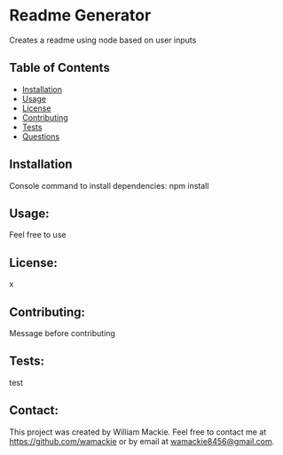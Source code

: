 # Readme Generator
Creates a readme using node based on user inputs
    
## Table of Contents
* [Installation](#installation)
* [Usage](#usage)
* [License](#license)
* [Contributing](#contributing)
* [Tests](#tests)
* [Questions](#questions)
    
## Installation
Console command to install dependencies:
npm install
    
## Usage:
Feel free to use
    
## License:
x
    
## Contributing:
Message before contributing
    
## Tests:
test
    
## Contact:
This project was created by William Mackie. Feel free to contact me at https://github.com/wamackie or by email at wamackie8456@gmail.com.
